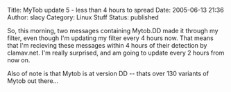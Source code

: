 Title: MyTob update 5 - less than 4 hours to spread
Date: 2005-06-13 21:36
Author: slacy
Category: Linux Stuff
Status: published

So, this morning, two messages containing Mytob.DD made it through my
filter, even though I'm updating my filter every 4 hours now. That means
that I'm recieving these messages within 4 hours of their detection by
clamav.net. I'm really surprised, and am going to update every 2 hours
from now on.

Also of note is that Mytob is at version DD -- thats over 130 variants
of Mytob out there...
